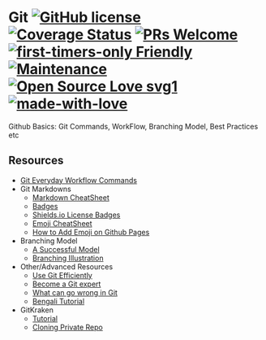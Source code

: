 # Git [![GitHub license](https://img.shields.io/badge/license-GLWTPL-blue.svg)](https://github.com/me-shaon/GLWTPL/blob/master/NSFW_LICENSE) [![Coverage Status](https://img.shields.io/badge/coverage-100%25-yellow.svg)]() [![PRs Welcome](https://img.shields.io/badge/PRs-welcome-brightgreen.svg)]() [![first-timers-only Friendly](https://img.shields.io/badge/first--timers--only-friendly-blue.svg)](http://www.firsttimersonly.com/) [![Maintenance](https://img.shields.io/badge/Maintained%3F-yes-green.svg)](https://github.com/SaadAAkash/Compiler-Linux-GIT-AWS-Essentials/graphs/commit-activity) [![Open Source Love svg1](https://badges.frapsoft.com/os/v1/open-source.svg?v=103)](https://github.com/ellerbrock/open-source-badges/) [![made-with-love](https://img.shields.io/badge/Made%20with-Love-1f425f.svg)](https://saadaakash.bitbucket.io/)
Github Basics:
Git Commands, WorkFlow, Branching Model, Best Practices etc

## Resources

* [Git Everyday Workflow Commands](https://gist.github.com/SaadAAkash/745c72fbe3d9d7896b8e70e37aa40860)
* Git Markdowns
  * [Markdown CheatSheet](https://github.com/adam-p/markdown-here/wiki/Markdown-Cheatsheet)
  * [Badges](https://github.com/Naereen/badges)
  * [Shields.io License Badges](https://shields.io/#/examples/license)
  * [Emoji CheatSheet](https://www.webpagefx.com/tools/emoji-cheat-sheet/)
  * [How to Add Emoji on Github Pages](https://help.github.com/articles/emoji-on-github-pages/)
* Branching Model
  * [A Successful Model](https://nvie.com/posts/a-successful-git-branching-model/)
  * [Branching Illustration](https://nvie.com/files/Git-branching-model.pdf)
* Other/Advanced Resources
  * [Use Git Efficiently](https://medium.freecodecamp.org/how-to-use-git-efficiently-54320a236369)
  * [Become a Git expert](https://medium.freecodecamp.org/how-to-become-a-git-expert-e7c38bf54826)
  * [What can go wrong in Git](https://adityasridhar.com/posts/how-you-can-go-wrong-with-git)
  * [Bengali Tutorial](https://medium.com/%E0%A6%AA%E0%A7%8D%E0%A6%B0%E0%A7%8B%E0%A6%97%E0%A7%8D%E0%A6%B0%E0%A6%BE%E0%A6%AE%E0%A6%BF%E0%A6%82-%E0%A6%AA%E0%A6%BE%E0%A6%A4%E0%A6%BE/%E0%A6%97%E0%A6%BF%E0%A6%9F%E0%A6%B9%E0%A6%BE%E0%A6%AC%E0%A7%87-%E0%A6%93%E0%A6%AA%E0%A7%87%E0%A6%A8%E0%A6%B8%E0%A7%8B%E0%A6%B0%E0%A7%8D%E0%A6%B8-%E0%A6%AA%E0%A7%8D%E0%A6%B0%E0%A6%9C%E0%A7%87%E0%A6%95%E0%A7%8D%E0%A6%9F%E0%A7%87-%E0%A6%95%E0%A6%A8%E0%A7%8D%E0%A6%9F%E0%A7%8D%E0%A6%B0%E0%A6%BF%E0%A6%AC%E0%A6%BF%E0%A6%89%E0%A6%B6%E0%A6%A8%E0%A7%87%E0%A6%B0-%E0%A6%B8%E0%A6%B9%E0%A6%9C-%E0%A6%93%E0%A7%9F%E0%A6%BE%E0%A6%B0%E0%A7%8D%E0%A6%95%E0%A6%AB%E0%A7%8D%E0%A6%B2%E0%A7%8B-1a2d8b107391) 
* GitKraken
  * [Tutorial](https://www.youtube.com/watch?v=gjtXTm_TvvE)
  * [Cloning Private Repo](https://stackoverflow.com/questions/41945280/gitkraken-wont-let-me-clone-from-a-private-repo-on-github)
